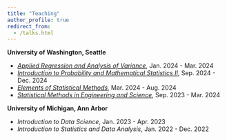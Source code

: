 ```yaml
---
title: "Teaching"
author_profile: true
redirect_from:
  - /talks.html
---
```


**University of Washington, Seattle**
* [*Applied Regression and Analysis of Variance*](https://stat.uw.edu/academics/course-catalog/stat-423), Jan. 2024 - Mar. 2024
* [*Introduction to Probability and Mathematical Statistics II*](https://stat.uw.edu/academics/course-catalog/stat-341),	Sep. 2024 - Dec. 2024
* [*Elements of Statistical Methods*](https://stat.uw.edu/academics/course-catalog/stat-311),	Mar. 2024 - Aug. 2024
* [*Statistical Methods in Engineering and Science*](https://stat.uw.edu/academics/course-catalog/stat-390),	Sep. 2023 - Mar. 2024

**University of Michigan, Ann Arbor**
* *Introduction to Data Science*,	Jan. 2023 - Apr. 2023
* *Introduction to Statistics and Data Analysis*,	Jan. 2022 - Dec. 2022

